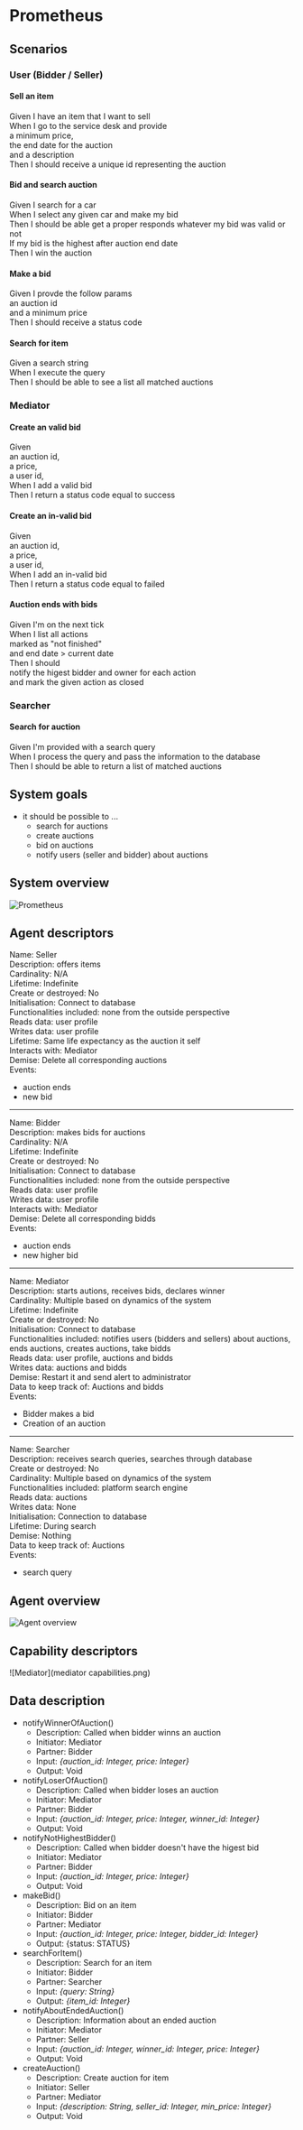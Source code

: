 # Prometheus

## Scenarios

### User (Bidder / Seller)

#### Sell an item

Given I have an item that I want to sell  
When I go to the service desk and provide  
  a minimum price,  
  the end date for the auction  
  and a description  
Then I should receive a unique id representing the auction  

#### Bid and search auction

Given I search for a car  
When I select any given car and make my bid  
Then I should be able get a proper responds whatever my bid was valid or not  
If my bid is the highest after auction end date  
Then I win the auction  

#### Make a bid

Given I provde the follow params  
  an auction id  
  and a minimum price  
Then I should receive a status code  

#### Search for item

Given a search string  
When I execute the query  
Then I should be able to see a list all matched auctions  

### Mediator

#### Create an valid bid

Given  
  an auction id,  
  a price,  
  a user id,  
When I add a valid bid  
Then I return a status code equal to success  

#### Create an in-valid bid

Given  
  an auction id,  
  a price,  
  a user id,  
When I add an in-valid bid  
Then I return a status code equal to failed  

#### Auction ends with bids

Given I'm on the next tick  
When I list all actions  
  marked as "not finished"  
  and end date > current date  
Then I should  
  notify the higest bidder and owner for each action  
  and mark the given action as closed  

### Searcher

#### Search for auction

Given I'm provided with a search query  
When I process the query and pass the information to the database  
Then I should be able to return a list of matched auctions  

## System goals

- it should be possible to ...
  - search for auctions
  - create auctions
  - bid on auctions
  - notify users (seller and bidder) about auctions

## System overview

![Prometheus](prometheus.png)

## Agent descriptors

Name: Seller  
Description: offers items  
Cardinality: N/A  
Lifetime: Indefinite  
Create or destroyed: No  
Initialisation: Connect to database  
Functionalities included: none from the outside perspective  
Reads data: user profile  
Writes data: user profile  
Lifetime: Same life expectancy as the auction it self  
Interacts with: Mediator  
Demise: Delete all corresponding auctions  
Events:  
  - auction ends  
  - new bid  

---

Name: Bidder  
Description: makes bids for auctions  
Cardinality: N/A  
Lifetime: Indefinite  
Create or destroyed: No  
Initialisation: Connect to database  
Functionalities included: none from the outside perspective  
Reads data: user profile  
Writes data: user profile  
Interacts with: Mediator  
Demise: Delete all corresponding bidds  
Events:  
  - auction ends  
  - new higher bid  

---

Name: Mediator  
Description: starts autions, receives bids, declares winner  
Cardinality: Multiple based on dynamics of the system  
Lifetime: Indefinite  
Create or destroyed: No  
Initialisation: Connect to database  
Functionalities included: notifies users (bidders and sellers) about auctions, ends auctions, creates auctions, take bidds  
Reads data: user profile, auctions and bidds  
Writes data: auctions and bidds  
Demise: Restart it and send alert to administrator  
Data to keep track of: Auctions and bidds  
Events:  
  - Bidder makes a bid
  - Creation of an auction

---

Name: Searcher  
Description: receives search queries, searches through database  
Create or destroyed: No  
Cardinality: Multiple based on dynamics of the system  
Functionalities included: platform search engine  
Reads data: auctions  
Writes data: None  
Initialisation: Connection to database  
Lifetime: During search  
Demise: Nothing  
Data to keep track of: Auctions  
Events:  
  - search query

## Agent overview

![Agent overview](overview.png)

## Capability descriptors

![Mediator](mediator capabilities.png)

## Data description

- notifyWinnerOfAuction()
  - Description: Called when bidder winns an auction
  - Initiator: Mediator
  - Partner: Bidder
  - Input: *{auction_id: Integer, price: Integer}*
  - Output: Void
- notifyLoserOfAuction()
  - Description: Called when bidder loses an auction
  - Initiator: Mediator
  - Partner: Bidder
  - Input: *{auction_id: Integer, price: Integer, winner_id: Integer}*
  - Output: Void
- notifyNotHighestBidder()
  - Description: Called when bidder doesn't have the higest bid
  - Initiator: Mediator
  - Partner: Bidder
  - Input: *{auction_id: Integer, price: Integer}*
  - Output: Void
- makeBid()
  - Description: Bid on an item
  - Initiator: Bidder
  - Partner: Mediator
  - Input: *{auction_id: Integer, price: Integer, bidder_id: Integer}*
  - Output: {status: STATUS}
- searchForItem()
  - Description: Search for an item
  - Initiator: Bidder
  - Partner: Searcher
  - Input: *{query: String}*
  - Output: *{item_id: Integer}*
- notifyAboutEndedAuction()
  - Description: Information about an ended auction
  - Initiator: Mediator
  - Partner: Seller
  - Input: *{auction_id: Integer, winner_id: Integer, price: Integer}*
  - Output: Void
- createAuction()
  - Description: Create auction for item
  - Initiator: Seller
  - Partner: Mediator
  - Input: *{description: String, seller_id: Integer, min_price: Integer}*
  - Output: Void